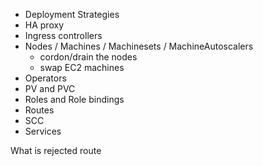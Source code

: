 - Deployment Strategies
- HA proxy
- Ingress controllers
- Nodes / Machines / Machinesets / MachineAutoscalers
   - cordon/drain the nodes
   - swap EC2 machines
- Operators
- PV and PVC
- Roles and Role bindings
- Routes
- SCC
- Services


What is rejected route
